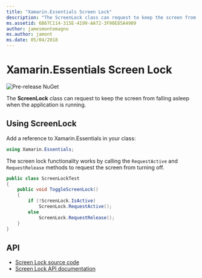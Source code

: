 ```yaml
---
title: "Xamarin.Essentials Screen Lock"
description: "The ScreenLock class can request to keep the screen from falling asleep when the application is running."
ms.assetid: 6B67C114-315E-4199-AA72-3F90E85A4909
author: jamesmontemagno
ms.author: jamont
ms.date: 05/04/2018
---
```

# Xamarin.Essentials Screen Lock

![Pre-release NuGet](~/media/shared/pre-release.png)

The **ScreenLock** class can request to keep the screen from falling asleep when the application is running.

## Using ScreenLock

Add a reference to Xamarin.Essentials in your class:

```csharp
using Xamarin.Essentials;
```

The screen lock functionality works by calling the `RequestActive` and `RequestRelease` methods to request the screen from turning off.

```csharp
public class ScreenLockTest
{
    public void ToggleScreenLock()
    {
        if (!ScreenLock.IsActive)
            ScreenLock.RequestActive();
        else
            ScreenLock.RequestRelease();
    }
}
```

## API

- [Screen Lock source code](https://github.com/xamarin/Essentials/tree/master/Xamarin.Essentials/ScreenLock)
- [Screen Lock API documentation](xref:Xamarin.Essentials.ScreenLock)

